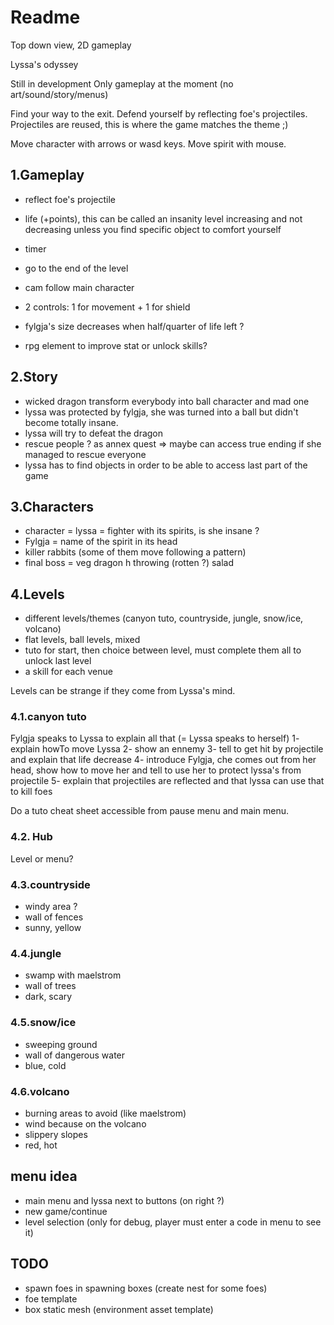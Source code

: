# Readme

Top down view, 2D gameplay

Lyssa's odyssey

Still in development
Only gameplay at the moment (no art/sound/story/menus)

Find your way to the exit. Defend yourself by reflecting foe's projectiles. Projectiles are reused, this is where the game matches the theme ;)

Move character with arrows or wasd keys. Move spirit with mouse.

## 1.Gameplay

- reflect foe's projectile
- life (+points), this can be called an insanity level increasing and not decreasing unless you find specific object to comfort yourself
- timer
- go to the end of the level
- cam follow main character
- 2 controls: 1 for movement + 1 for shield
- fylgja's size decreases when half/quarter of life left ?

- rpg element to improve stat or unlock skills?

## 2.Story

- wicked dragon transform everybody into ball character and mad one
- lyssa was protected by fylgja, she was turned into a ball but didn't become totally insane.
- lyssa will try to defeat the dragon
- rescue people ? as annex quest => maybe can access true ending if she managed to rescue everyone
- lyssa has to find objects in order to be able to access last part of the game

## 3.Characters

- character = lyssa = fighter with its spirits, is she insane ?
- Fylgja = name of the spirit in its head
- killer rabbits (some of them move following a pattern)
- final boss = veg dragon h throwing (rotten ?) salad

## 4.Levels
- different levels/themes (canyon tuto, countryside, jungle,  snow/ice, volcano)
- flat levels, ball levels, mixed
- tuto for start, then choice between level, must complete them all to unlock last level
- a skill for each venue

Levels can be strange if they come from  Lyssa's mind.

### 4.1.canyon tuto

Fylgja speaks to Lyssa to explain all that (= Lyssa speaks to herself)
1- explain howTo move Lyssa
2- show an ennemy
3- tell to get hit by projectile and explain that life decrease
4- introduce Fylgja, che comes out from her head, show how to move her and tell to use her to protect lyssa's from projectile
5- explain that projectiles are reflected and that lyssa can use that to kill foes

Do a tuto cheat sheet accessible from pause menu and main menu.

### 4.2. Hub

Level or menu?

### 4.3.countryside

- windy area ?
- wall of fences
- sunny, yellow

### 4.4.jungle

- swamp with maelstrom
- wall of trees
- dark, scary

### 4.5.snow/ice

- sweeping ground
- wall of dangerous water
- blue, cold

### 4.6.volcano

- burning areas to avoid (like maelstrom)
- wind because on the volcano
- slippery slopes
- red, hot

## menu idea

- main menu and lyssa next to buttons (on right ?)
- new game/continue
- level selection (only for debug, player must enter a code in menu to see it)

## TODO

- spawn foes in spawning boxes (create nest for some foes)
- foe template
- box static mesh (environment asset template)

